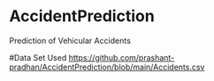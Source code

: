 # AccidentPrediction
Prediction of Vehicular Accidents

#Data Set Used
https://github.com/prashant-pradhan/AccidentPrediction/blob/main/Accidents.csv
